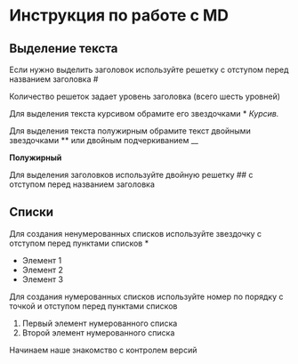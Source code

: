 # Инструкция по работе с MD

## Выделение текста

Если нужно выделить заголовок используйте решетку с отступом перед названием заголовка #

Количество решеток задает уровень заголовка (всего шесть уровней)

Для выделения текста курсивом обрамите его звездочками * *Курсив.*  

Для выделения текста полужирным обрамите текст двойными звездочками ** или двойным подчеркиванием __

**Полужирный**

Для выделения заголовков используйте двойную решетку ## с отступом перед названием заголовка

## Списки

Для создания ненумерованных списков используйте звездочку с отступом перед пунктами списков *
* Элемент 1
* Элемент 2
* Элемент 3

Для создания нумерованных списков используйте номер по порядку с точкой и отступом перед пунктами списков 
1. Первый элемент нумерованного списка
2. Второй элемент нумерованного списка

Начинаем наше знакомство с контролем версий